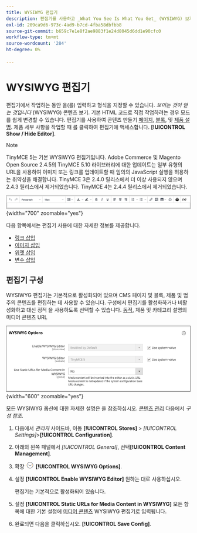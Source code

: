 ```yaml
---
title: WYSIWYG 편집기
description: 편집기를 사용하고 _What You See Is What You Get_ (WYSIWYG) 보기에서 콘텐츠를 사용하는 방법에 대해 알아봅니다.
exl-id: 209ca9d6-973c-4ad9-b7cd-4fba58dbfbb8
source-git-commit: b659c7e1e8f2ae9883f1e24d8045d6dd1e90cfc0
workflow-type: tm+mt
source-wordcount: '284'
ht-degree: 0%

---
```


# WYSIWYG 편집기

편집기에서 작업하는 동안 을(를) 입력하고 형식을 지정할 수 있습니다. _보이는 것이 얻는 것입니다_ (WYSIWYG) 콘텐츠 보기. 기본 HTML 코드로 직접 작업하려는 경우 모드를 쉽게 변경할 수 있습니다. 편집기를 사용하여 콘텐츠 만들기 [페이지](pages.md), [블록](blocks.md), 및 [제품 설명](../catalog/product-content.md). 제품 세부 사항을 작업할 때 를 클릭하여 편집기에 액세스합니다. **[!UICONTROL Show / Hide Editor]**.

>[!NOTE]
>
>TinyMCE 5는 기본 WYSIWYG 편집기입니다. Adobe Commerce 및 Magento Open Source 2.4.5의 TinyMCE 5.10 라이브러리에 대한 업데이트는 일부 유형의 URL을 사용하여 이미지 또는 링크를 업데이트할 때 임의의 JavaScript 실행을 허용하는 취약성을 해결합니다. TinyMCE 3은 2.4.0 릴리스에서 더 이상 사용되지 않으며 2.4.3 릴리스에서 제거되었습니다. TinyMCE 4는 2.4.4 릴리스에서 제거되었습니다.

![편집기 도구 모음](./assets/editor-toolbar.png){width="700" zoomable="yes"}

다음 항목에서는 편집기 사용에 대한 자세한 정보를 제공합니다.

- [링크 삽입](editor-insert-link.md)
- [이미지 삽입](editor-insert-image.md)
- [위젯 삽입](editor-widget.md)
- [변수 삽입](editor-insert-variable.md)

## 편집기 구성

WYSIWYG 편집기는 기본적으로 활성화되어 있으며 CMS 페이지 및 블록, 제품 및 범주의 콘텐츠를 편집하는 데 사용할 수 있습니다. 구성에서 편집기를 활성화하거나 비활성화하고 대신 정적 을 사용하도록 선택할 수 있습니다. [동적](../catalog/catalog-urls.md#dynamic-url), 제품 및 카테고리 설명의 미디어 콘텐츠 URL

![WYSIWYG 옵션](./assets/content-management-wysiwyg-options.png){width="600" zoomable="yes"}

모든 WYSIWYG 옵션에 대한 자세한 설명은 을 참조하십시오. [콘텐츠 관리](../configuration-reference/general/content-management.md) 다음에서 _구성 참조_.

1. 다음에서 _관리자_ 사이드바, 이동 **[!UICONTROL Stores]** > _[!UICONTROL Settings]_>**[!UICONTROL Configuration]**.

1. 아래의 왼쪽 패널에서 _[!UICONTROL General]_, 선택&#x200B;**[!UICONTROL Content Management]**.

1. 확장 ![확장 선택기](../assets/icon-display-expand.png) **[!UICONTROL WYSIWYG Options]**.

1. 설정 **[!UICONTROL Enable WYSIWYG Editor]** 원하는 대로 사용하십시오.

   편집기는 기본적으로 활성화되어 있습니다.

1. 설정 **[!UICONTROL Static URLs for Media Content in WYSIWYG]** 모든 항목에 대한 기본 설정에 [미디어 콘텐츠](../catalog/catalog-urls.md#static-url) WYSIWYG 편집기로 입력됩니다.

1. 완료되면 다음을 클릭하십시오. **[!UICONTROL Save Config]**.

